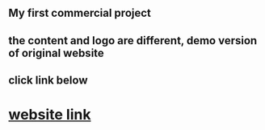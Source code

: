 ## My first commercial project
## the content and logo are different, demo version of original website
## click link below
# [website link](https://isaaknazar.github.io/crypto/)
